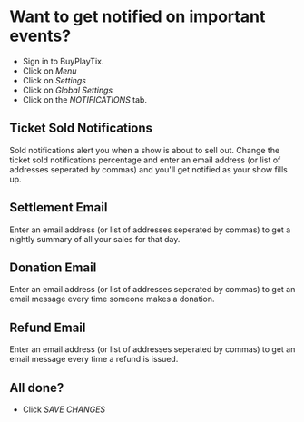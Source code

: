 # Want to get notified on important events?

* Sign in to BuyPlayTix. 
* Click on *Menu*
* Click on *Settings*
* Click on *Global Settings*
* Click on the *NOTIFICATIONS* tab.

## Ticket Sold Notifications

Sold notifications alert you when a show is about to sell out. Change the ticket sold notifications percentage and enter an email address (or list of addresses seperated by commas) and you'll
get notified as your show fills up.

## Settlement Email

Enter an email address (or list of addresses seperated by commas) to get a nightly summary of all your sales for that day.

## Donation Email

Enter an email address (or list of addresses seperated by commas) to get an email message every time someone makes a donation.

## Refund Email

Enter an email address (or list of addresses seperated by commas) to get an email message every time a refund is issued.

## All done?
* Click *SAVE CHANGES*
